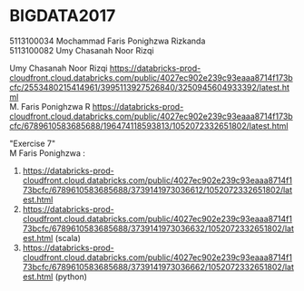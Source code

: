 # BIGDATA2017
5113100034 Mochammad Faris Ponighzwa Rizkanda <br>
5113100082 Umy Chasanah Noor Rizqi


Umy Chasanah Noor Rizqi https://databricks-prod-cloudfront.cloud.databricks.com/public/4027ec902e239c93eaaa8714f173bcfc/2553480215414961/3995113927526840/3250945604933392/latest.html <br>
M. Faris Ponighzwa R https://databricks-prod-cloudfront.cloud.databricks.com/public/4027ec902e239c93eaaa8714f173bcfc/6789610583685688/196474118593813/1052072332651802/latest.html <br>

"Exercise 7" <br>
M Faris Ponighzwa : <br>
1. https://databricks-prod-cloudfront.cloud.databricks.com/public/4027ec902e239c93eaaa8714f173bcfc/6789610583685688/3739141973036612/1052072332651802/latest.html <br>
2. https://databricks-prod-cloudfront.cloud.databricks.com/public/4027ec902e239c93eaaa8714f173bcfc/6789610583685688/3739141973036632/1052072332651802/latest.html (scala)<br>
3. https://databricks-prod-cloudfront.cloud.databricks.com/public/4027ec902e239c93eaaa8714f173bcfc/6789610583685688/3739141973036662/1052072332651802/latest.html (python)
